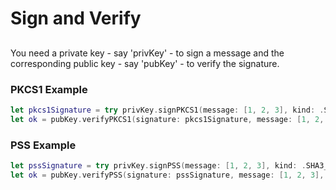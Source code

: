 # Sign and Verify

## 
You need a private key - say 'privKey' - to sign a message and the corresponding public key - say 'pubKey' - to verify the signature.
### PKCS1 Example
```Swift
let pkcs1Signature = try privKey.signPKCS1(message: [1, 2, 3], kind: .SHA3_256)
let ok = pubKey.verifyPKCS1(signature: pkcs1Signature, message: [1, 2, 3], kind: .SHA3_256)
```
### PSS Example
```Swift
let pssSignature = try privKey.signPSS(message: [1, 2, 3], kind: .SHA3_256)
let ok = pubKey.verifyPSS(signature: pssSignature, message: [1, 2, 3], kind: .SHA3_256)
```
